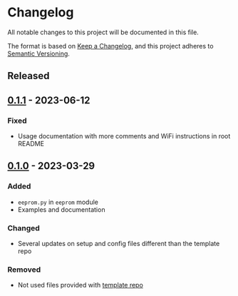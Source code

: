 # Changelog
All notable changes to this project will be documented in this file.

The format is based on [Keep a Changelog](https://keepachangelog.com/en/1.0.0/),
and this project adheres to [Semantic Versioning](https://semver.org/spec/v2.0.0.html).

<!--
## [x.y.z] - yyyy-mm-dd
### Added
### Changed
### Removed
### Fixed
-->
<!--
RegEx for release version from file
r"^\#\# \[\d{1,}[.]\d{1,}[.]\d{1,}\] \- \d{4}\-\d{2}-\d{2}$"
-->

## Released
## [0.1.1] - 2023-06-12
### Fixed
- Usage documentation with more comments and WiFi instructions in root README

## [0.1.0] - 2023-03-29
### Added
- `eeprom.py` in `eeprom` module
- Examples and documentation

### Changed
- Several updates on setup and config files different than the template repo

### Removed
- Not used files provided with [template repo](https://github.com/brainelectronics/micropython-i2c-lcd)

<!-- Links -->
[Unreleased]: https://github.com/brainelectronics/micropython-eeprom/compare/0.1.1...main

[0.1.1]: https://github.com/brainelectronics/micropython-eeprom/tree/0.1.1
[0.1.0]: https://github.com/brainelectronics/micropython-eeprom/tree/0.1.0
